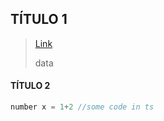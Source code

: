 <div align='justify'>

## TÍTULO 1

>[Link](https://angular.io/guide/animations)
>
>data

#### TÍTULO 2

```ts
number x = 1+2 //some code in ts
```

</div>